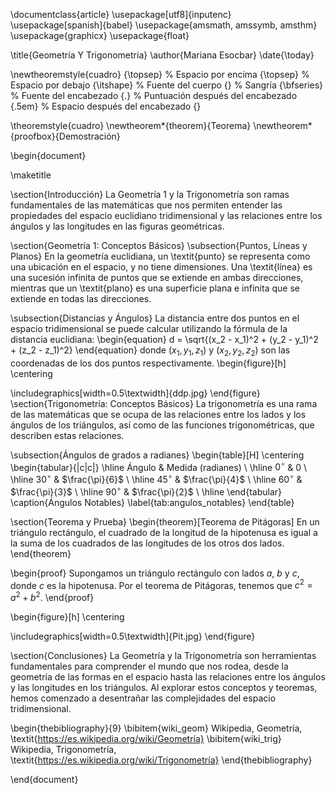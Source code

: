 \documentclass{article}
\usepackage[utf8]{inputenc}
\usepackage[spanish]{babel}
\usepackage{amsmath, amssymb, amsthm}
\usepackage{graphicx}
\usepackage{float}

\title{Geometría Y Trigonometría}
\author{Mariana Esocbar}
\date{\today}

\newtheoremstyle{cuadro}
  {\topsep}   % Espacio por encima
  {\topsep}   % Espacio por debajo
  {\itshape}  % Fuente del cuerpo
  {}          % Sangría
  {\bfseries} % Fuente del encabezado
  {.}         % Puntuación después del encabezado
  {.5em}      % Espacio después del encabezado
  {}     

  \theoremstyle{cuadro}
\newtheorem*{theorem}{Teorema}
\newtheorem*{proofbox}{Demostración}

\begin{document}

\maketitle

\section{Introducción}
La Geometría 1 y la Trigonometría son ramas fundamentales de las matemáticas que nos permiten entender las propiedades del espacio euclidiano tridimensional y las relaciones entre los ángulos y las longitudes en las figuras geométricas.

\section{Geometría 1: Conceptos Básicos}
\subsection{Puntos, Líneas y Planos}
En la geometría euclidiana, un \textit{punto} se representa como una ubicación en el espacio, y no tiene dimensiones. Una \textit{línea} es una sucesión infinita de puntos que se extiende en ambas direcciones, mientras que un \textit{plano} es una superficie plana e infinita que se extiende en todas las direcciones.

\subsection{Distancias y Ángulos}
La distancia entre dos puntos en el espacio tridimensional se puede calcular utilizando la fórmula de la distancia euclidiana:
\begin{equation}
    d = \sqrt{(x_2 - x_1)^2 + (y_2 - y_1)^2 + (z_2 - z_1)^2}
\end{equation}
donde $(x_1, y_1, z_1)$ y $(x_2, y_2, z_2)$ son las coordenadas de los dos puntos respectivamente.
\begin{figure}[h]
\centering

\includegraphics[width=0.5\textwidth]{ddp.jpg}
\end{figure}
\section{Trigonometría: Conceptos Básicos}
La trigonometría es una rama de las matemáticas que se ocupa de las relaciones entre los lados y los ángulos de los triángulos, así como de las funciones trigonométricas, que describen estas relaciones.

\subsection{Ángulos de grados a radianes}
\begin{table}[H]
    \centering
    \begin{tabular}{|c|c|}
    \hline
         Ángulo & Medida (radianes) \\
    \hline
         $0^\circ$ & $0$ \\
    \hline
         $30^\circ$ & $\frac{\pi}{6}$ \\
    \hline
         $45^\circ$ & $\frac{\pi}{4}$ \\
    \hline
         $60^\circ$ & $\frac{\pi}{3}$ \\
    \hline
         $90^\circ$ & $\frac{\pi}{2}$ \\
    \hline
    \end{tabular}
    \caption{Ángulos Notables}
    \label{tab:angulos_notables}
\end{table}

\section{Teorema y Prueba}
\begin{theorem}[Teorema de Pitágoras]
En un triángulo rectángulo, el cuadrado de la longitud de la hipotenusa es igual a la suma de los cuadrados de las longitudes de los otros dos lados.
\end{theorem}

\begin{proof}
  Supongamos un triángulo rectángulo con lados $a$, $b$ y $c$, donde $c$ es la hipotenusa. Por el teorema de Pitágoras, tenemos que $c^2 = a^2 + b^2$.
\end{proof}

\begin{figure}[h]
\centering

\includegraphics[width=0.5\textwidth]{Pit.jpg}
\end{figure}

\section{Conclusiones}
La Geometría y la Trigonometría son herramientas fundamentales para comprender el mundo que nos rodea, desde la geometría de las formas en el espacio hasta las relaciones entre los ángulos y las longitudes en los triángulos. Al explorar estos conceptos y teoremas, hemos comenzado a desentrañar las complejidades del espacio tridimensional.

\begin{thebibliography}{9}
\bibitem{wiki_geom} Wikipedia, Geometría, \textit{https://es.wikipedia.org/wiki/Geometría}
\bibitem{wiki_trig} Wikipedia, Trigonometría, \textit{https://es.wikipedia.org/wiki/Trigonometría}
\end{thebibliography}

\end{document}
